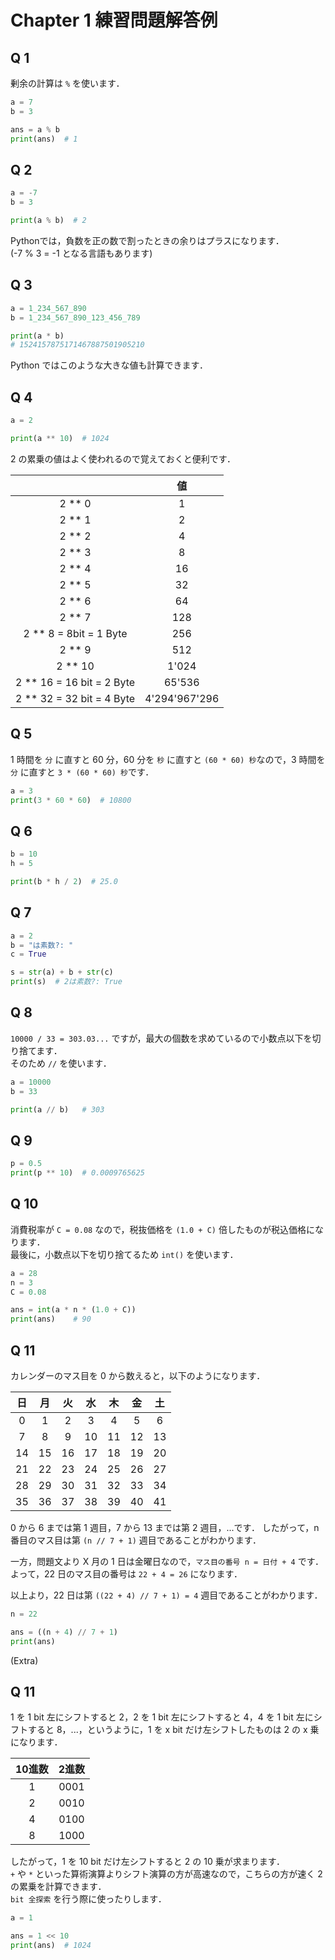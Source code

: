 # Chapter 1 練習問題解答例

## Q 1

剰余の計算は `%` を使います．  

```python
a = 7
b = 3

ans = a % b
print(ans)  # 1
```


## Q 2

```python
a = -7
b = 3

print(a % b)  # 2
```

Pythonでは，負数を正の数で割ったときの余りはプラスになります．  
(-7 % 3 = -1 となる言語もあります)


## Q 3

```python
a = 1_234_567_890
b = 1_234_567_890_123_456_789

print(a * b)
# 1524157875171467887501905210
```

Python ではこのような大きな値も計算できます．  


## Q 4

```python
a = 2

print(a ** 10)  # 1024
```

2 の累乗の値はよく使われるので覚えておくと便利です．  

|                           |      値       |
| :-----------------------: | :-----------: |
|          2 ** 0           |       1       |
|          2 ** 1           |       2       |
|          2 ** 2           |       4       |
|          2 ** 3           |       8       |
|          2 ** 4           |      16       |
|          2 ** 5           |      32       |
|          2 ** 6           |      64       |
|          2 ** 7           |      128      |
|  2 ** 8  = 8bit = 1 Byte  |      256      |
|          2 ** 9           |      512      |
|          2 ** 10          |     1'024     |
| 2 ** 16 = 16 bit = 2 Byte |    65'536     |
| 2 ** 32 = 32 bit = 4 Byte | 4'294'967'296 |


## Q 5

1 時間を `分` に直すと 60 分，60 分を `秒` に直すと `(60 * 60) 秒`なので，3 時間を `分` に直すと `3 * (60 * 60) 秒`です．


```python
a = 3
print(3 * 60 * 60)  # 10800
```


## Q 6

```python
b = 10
h = 5

print(b * h / 2)  # 25.0
```

## Q 7

```python
a = 2
b = "は素数?: "
c = True

s = str(a) + b + str(c)
print(s)  # 2は素数?: True
```


## Q 8

`10000 / 33 = 303.03...` ですが，最大の個数を求めているので小数点以下を切り捨てます．  
そのため `//` を使います．  

```python
a = 10000
b = 33

print(a // b)   # 303
```


## Q 9

```python
p = 0.5
print(p ** 10)  # 0.0009765625
```


## Q 10

消費税率が `C = 0.08` なので，税抜価格を `(1.0 + C)` 倍したものが税込価格になります．  
最後に，小数点以下を切り捨てるため `int()` を使います．  

```python
a = 28
n = 3
C = 0.08

ans = int(a * n * (1.0 + C))
print(ans)    # 90
```

## Q 11

カレンダーのマス目を 0 から数えると，以下のようになります．  

|  日   |  月   |  火   |  水   |  木   |  金   |  土   |
| :---: | :---: | :---: | :---: | :---: | :---: | :---: |
|   0   |   1   |   2   |   3   |   4   |   5   |   6   |
|   7   |   8   |   9   |  10   |  11   |  12   |  13   |
|  14   |  15   |  16   |  17   |  18   |  19   |  20   |
|  21   |  22   |  23   |  24   |  25   |  26   |  27   |
|  28   |  29   |  30   |  31   |  32   |  33   |  34   |
|  35   |  36   |  37   |  38   |  39   |  40   |  41   |

0 から 6 までは第 1 週目，7 から 13 までは第 2 週目，...です．
したがって，n 番目のマス目は第 `(n // 7 + 1)` 週目であることがわかります．  

一方，問題文より X 月の 1 日は金曜日なので，`マス目の番号 n = 日付 + 4` です．  
よって，22 日のマス目の番号は `22 + 4 = 26` になります．  

以上より，22 日は第 `((22 + 4) // 7 + 1) = 4` 週目であることがわかります．  

```python
n = 22

ans = ((n + 4) // 7 + 1)
print(ans)
```

(Extra)

## Q 11

1 を 1 bit 左にシフトすると 2，2 を 1 bit 左にシフトすると 4，4 を 1 bit 左にシフトすると 8，...，というように，1 を x bit だけ左シフトしたものは 2 の x 乗になります．  

| 10進数 | 2進数 |
| :----: | :---: |
|   1    | 0001  |
|   2    | 0010  |
|   4    | 0100  |
|   8    | 1000  |

したがって，1 を 10 bit だけ左シフトすると 2 の 10 乗が求まります．  
`+` や `*` といった算術演算よりシフト演算の方が高速なので，こちらの方が速く 2 の累乗を計算できます．  
`bit 全探索` を行う際に使ったりします．  

```python
a = 1

ans = 1 << 10
print(ans)  # 1024
```